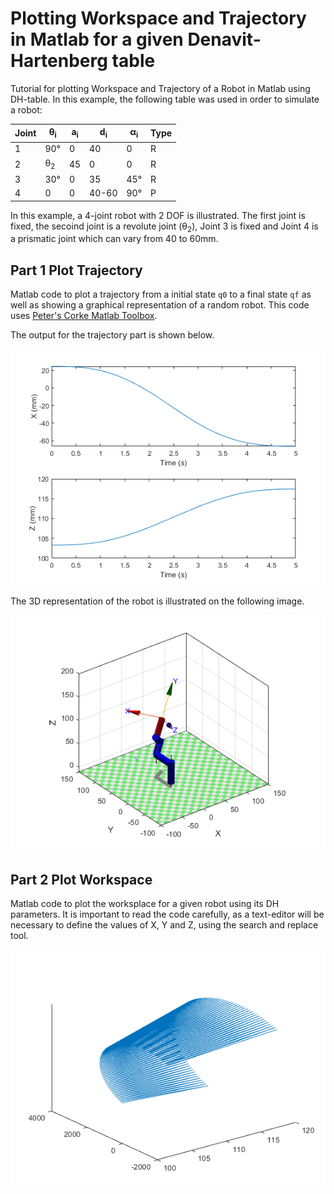# Plotting Workspace and Trajectory in Matlab for a given Denavit-Hartenberg table

Tutorial for plotting Workspace and Trajectory of a Robot in Matlab using DH-table. 
In this example, the following table was used in order to simulate a robot:

| Joint | θ<sub>i</sub> | a<sub>i</sub> | d<sub>i</sub> | α<sub>i</sub> | Type |
| --- | --- | --- | ---| --- | --- |
| 1 | 90° | 0 | 40 | 0 | R |
| 2 | θ<sub>2</sub> | 45 | 0 | 0 | R |
| 3 | 30° | 0 | 35 | 45° | R | 
| 4 | 0 | 0 | 40-60 | 90° |  P |

In this example, a 4-joint robot with 2 DOF is illustrated. The first joint is fixed, the secoind joint is a revolute joint (θ<sub>2</sub>), Joint 3 is fixed and Joint 4 is a prismatic joint which can vary from 40 to 60mm.
## Part 1 Plot Trajectory

Matlab code to plot a trajectory from a initial state `q0` to a final state `qf` as well as showing a graphical representation of a random robot. This code uses [Peter's Corke Matlab Toolbox](https://petercorke.com/toolboxes/robotics-toolbox/).

The output for the trajectory part is shown below.

![](img/Trajectory.png)

The 3D representation of the robot is illustrated on the following image.

![](img/RobotModel.png)


## Part 2 Plot Workspace

Matlab code to plot the worksplace for a given robot using its DH parameters. It is important to read the code carefully, as a text-editor will be necessary to define the values of X, Y and Z, using the search and replace tool.

![](img/Workspace.png)
